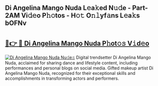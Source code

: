## Di Angelina Mango Nuda L𝚎a𝚔ed N𝚞𝚍e - Part-2AM Vi𝚍𝚎o P𝚑𝚘tos - H𝚘𝚝 O𝚗𝚕yf𝚊ns L𝚎a𝚔s bOFNv

# <h2><a href="http://kf7n8v.oniu.top/?m=Di+Angelina+Mango+Nuda">🔗👉 🔴 Di Angelina Mango Nuda P𝚑ot𝚘𝚜 V𝚒d𝚎o</a></h2>

[![Di Angelina Mango Nuda Nu𝚍e𝚜](https://i.imgur.com/0qMVB7G.gif)](http://kf7n8v.oniu.top/?m=Di+Angelina+Mango+Nuda)
Digital trendsetter Di Angelina Mango Nuda, acclaimed for sharing dance and lifestyle content, including performances and personal blogs on social media. Gifted makeup artist Di Angelina Mango Nuda, recognized for their exceptional skills and accomplishments in transforming actors and performers.  
